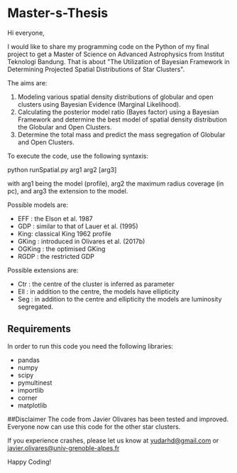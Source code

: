 # Master-s-Thesis

Hi everyone,

I would like to share my programming code on the Python of my final project to get a Master of Science on Advanced Astrophysics from Institut Teknologi Bandung. That is about "The Utilization of Bayesian Framework in Determining Projected Spatial Distributions of Star Clusters".

The aims are:
1. Modeling various spatial density distributions of globular and open clusters using Bayesian Evidence (Marginal Likelihood).
2. Calculating the posterior model ratio (Bayes factor) using a Bayesian Framework and determine the best model of spatial density distribution the Globular and Open Clusters.
3. Determine the total mass and predict the mass segregation of Globular and Open Clusters.


To execute the code, use the following syntaxis:

python runSpatial.py arg1 arg2 [arg3]

with arg1 being the model (profile), arg2 the maximum radius coverage (in pc), and arg3 the extension to the model.

Possible models are:
- EFF : the Elson et al. 1987
- GDP : similar to that of Lauer et al. (1995)
- King: classical King 1962 profile
- GKing : introduced in Olivares et al. (2017b)
- OGKing : the optimised GKing 
- RGDP : the restricted GDP

Possible extensions are:
- Ctr : the centre of the cluster is inferred as parameter
- Ell : in addition to the centre, the models have ellipticity
- Seg : in addition to the centre and ellipticity the models are luminosity segregated.


## Requirements
In order to run this code you need the following libraries:
- pandas
- numpy
- scipy
- pymultinest
- importlib
- corner
- matplotlib

##Disclaimer
The code from Javier Olivares has been tested and improved.
Everyone now can use this code for the other star clusters. 

If you experience crashes, please let us know at yudarhd@gmail.com or javier.olivares@univ-grenoble-alpes.fr

Happy Coding!
